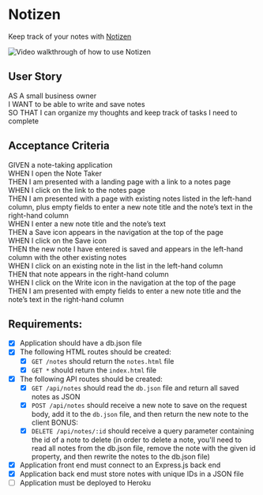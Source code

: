 # Notizen

Keep track of your notes with [Notizen]("https://clareradtke.github.io/Notizen/)

![Video walkthrough of how to use Notizen]("./public/assets/images/walkthough.gif")

## User Story
AS A small business owner  
I WANT to be able to write and save notes  
SO THAT I can organize my thoughts and keep track of tasks I need to complete  

## Acceptance Criteria
GIVEN a note-taking application  
WHEN I open the Note Taker  
THEN I am presented with a landing page with a link to a notes page  
WHEN I click on the link to the notes page  
THEN I am presented with a page with existing notes listed in the left-hand column, plus empty fields to enter a new note title and the note’s text in the right-hand column  
WHEN I enter a new note title and the note’s text  
THEN a Save icon appears in the navigation at the top of the page  
WHEN I click on the Save icon  
THEN the new note I have entered is saved and appears in the left-hand column with the other existing notes  
WHEN I click on an existing note in the list in the left-hand column  
THEN that note appears in the right-hand column  
WHEN I click on the Write icon in the navigation at the top of the page  
THEN I am presented with empty fields to enter a new note title and the note’s text in the right-hand column  

## Requirements:
  - [x] Application should have a db.json file
  - [x] The following HTML routes should be created:
    - [x] `GET /notes` should return the `notes.html` file
    - [x] `GET *` should return the `index.html` file
  - [x] The following API routes should be created:
    - [x] `GET /api/notes` should read the `db.json` file and return all saved notes as JSON
    - [x] `POST /api/notes` should receive a new note to save on the request body, add it to the `db.json` file, and then return the new note to the client
    BONUS: 
    - [x] `DELETE /api/notes/:id` should receive a query parameter containing the id of a note to delete (in order to delete a note, you'll need to read all notes from the db.json file, remove the note with the given id property, and then rewrite the notes to the db.json file)

  - [x] Application front end must connect to an Express.js back end
  - [x] Application back end must store notes with unique IDs in a JSON file
  - [ ] Application must be deployed to Heroku